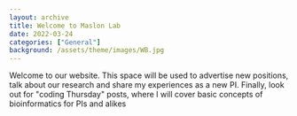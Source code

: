 ```yaml
---
layout: archive
title: Welcome to Maslon Lab
date: 2022-03-24 
categories: ["General"]
background: /assets/theme/images/WB.jpg
---
```


Welcome to our website. This space will be used to advertise new positions, talk about our research and share my experiences as a new PI.
Finally, look out for "coding Thursday" posts, where I will cover basic concepts of bioinformatics for PIs and alikes
